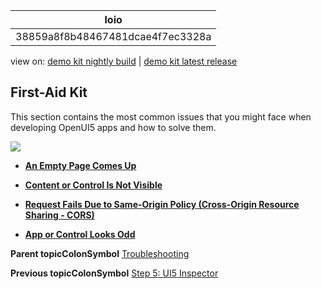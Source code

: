 <!-- copy38859a8f8b48467481dcae4f7ec3328a -->

| loio |
| -----|
| 38859a8f8b48467481dcae4f7ec3328a |

<div id="loio">

view on: [demo kit nightly build](https://openui5nightly.hana.ondemand.com/#/topic/38859a8f8b48467481dcae4f7ec3328a) | [demo kit latest release](https://openui5.hana.ondemand.com/#/topic/38859a8f8b48467481dcae4f7ec3328a)</div>

## First-Aid Kit

This section contains the most common issues that you might face when developing OpenUI5 apps and how to solve them.

 ![](loio3e7f72e6ebf147c9b64c46b4b03d552b_LowRes.png) 

-   **[An Empty Page Comes Up](An_Empty_Page_Comes_Up_51fe8f4.md "")**  

-   **[Content or Control Is Not Visible](Content_or_Control_Is_Not_Visible_82b4c21.md "")**  

-   **[Request Fails Due to Same-Origin Policy \(Cross-Origin Resource Sharing - CORS\)](Request_Fails_Due_to_Same-Origin_Policy_(Cross-Origin_Resource_Sharing_-_CORS)_672301f.md)**  

-   **[App or Control Looks Odd](App_or_Control_Looks_Odd_ae1e152.md "")**  


**Parent topicColonSymbol** [Troubleshooting](Troubleshooting_5661952.md "In this tutorial, we will show you some tools that will help you if you run into problems with your OpenUI5 app.")

**Previous topicColonSymbol** [Step 5: UI5 Inspector](Step_5_UI5_Inspector_76e789e.md "In this tutorial step, we will have a closer look at UI5 Inspector - a plug-in specifically created for analyzing and debugging OpenUI5 code.")

